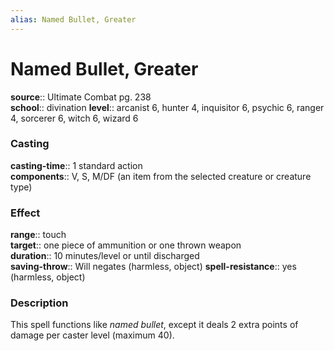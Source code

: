 ```yaml
---
alias: Named Bullet, Greater
---
```


# Named Bullet, Greater 

**source**:: Ultimate Combat pg. 238  
**school**:: divination
**level**:: arcanist 6, hunter 4, inquisitor 6, psychic 6, ranger 4, sorcerer 6, witch 6, wizard 6

### Casting 

**casting-time**:: 1 standard action  
**components**:: V, S, M/DF (an item from the selected creature or creature type)

### Effect 

**range**:: touch  
**target**:: one piece of ammunition or one thrown weapon  
**duration**:: 10 minutes/level or until discharged  
**saving-throw**:: Will negates (harmless, object)
**spell-resistance**:: yes (harmless, object)

### Description 

This spell functions like *named bullet*, except it deals 2 extra points of damage per caster level (maximum 40).
